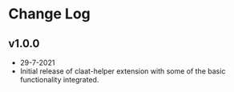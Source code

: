 # Change Log

## v1.0.0
- 29-7-2021
- Initial release of claat-helper extension with some of the basic functionality integrated.


